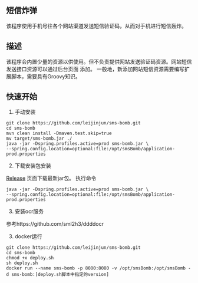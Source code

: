 ## 短信炸弹
该程序使用手机号往各个网站渠道发送短信验证码，从而对手机进行短信轰炸。
## 描述
该程序会内置少量的资源以供使用。但不负责提供网站发送验证码资源。网站短信发送接口资源可以通过后台页面
添加。
一般地，新添加网站短信资源需要编写扩展脚本，需要具有Groovy知识。
## 快速开始
1. 手动安装
```
git clone https://github.com/leijinjun/sms-bomb.git
cd sms-bomb
mvn clean install -Dmaven.test.skip=true
mv target/sms-bomb.jar ./
java -jar -Dspring.profiles.active=prod sms-bomb.jar \
--spring.config.location=optional:file:/opt/smsBomb/application-prod.properties
```
2. 下载安装包安装

[Release](https://github.com/leijinjun/sms-bomb/releases) 页面下载最新jar包。
执行命令
```
java -jar -Dspring.profiles.active=prod sms-bomb.jar \
--spring.config.location=optional:file:/opt/smsBomb/application-prod.properties
```
3. 安装ocr服务

参考https://github.com/sml2h3/ddddocr

3. docker运行
```
git clone https://github.com/leijinjun/sms-bomb.git
cd sms-bomb
chmod +x deploy.sh
sh deploy.sh
docker run --name sms-bomb -p 8080:8080 -v /opt/smsBomb:/opt/smsBomb -d sms-bomb:[deploy.sh脚本中指定的version]
```